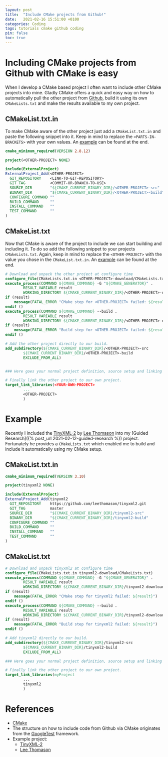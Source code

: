 ```yaml
---
layout: post
title:  "Include CMake projects from Github!"
date:   2021-02-16 15:51:00 +0100
categories: Coding
tags: tutorials cmake github coding
pin: false
toc: true
---
```


# Including CMake projects from Github with CMake is easy

When I develop a CMake based project I often want to include other CMake projects into mine. Gladly CMake offers a quick and easy way on how to automatically pull the other project from [Github](https://github.com/), build it using its own `CMakeLists.txt` and make the results available to my own project.

## CMakeList.txt.in

To make CMake aware of the other project just add a `CMakeList.txt.in` and paste the following snippet into it. Keep in mind to replace the `<PARTS-IN-BRACKETS>` with your own values. An [example](#example) can be found at the end.

```cmake
cmake_minimum_required(VERSION 2.8.12)

project(<OTHER-PROJECT> NONE)

include(ExternalProject)
ExternalProject_Add(<OTHER-PROJECT>
  GIT_REPOSITORY    <LINK-TO-GIT-REPOSITORY>
  GIT_TAG           <COMMIT-OR-BRANCH-TO-USE>
  SOURCE_DIR        "${CMAKE_CURRENT_BINARY_DIR}/<OTHER-PROJECT>-src"
  BINARY_DIR        "${CMAKE_CURRENT_BINARY_DIR}/<OTHER-PROJECT>-build"
  CONFIGURE_COMMAND ""
  BUILD_COMMAND     ""
  INSTALL_COMMAND   ""
  TEST_COMMAND      ""
)
```

## CMakeList.txt

Now that CMake is aware of the project to include we can start building and including it. To do so add the following snippet to your projects `CMakeLists.txt`. Again, keep in mind to replace the `<OTHER-PROJECT>` with the value you chose in the `CMakeList.txt.in`. An [example](#example) can be found at the end.

```cmake
# Download and unpack the other project at configure time
configure_file(CMakeLists.txt.in <OTHER-PROJECT>-download/CMakeLists.txt)
execute_process(COMMAND ${CMAKE_COMMAND} -G "${CMAKE_GENERATOR}" .
        RESULT_VARIABLE result
        WORKING_DIRECTORY ${CMAKE_CURRENT_BINARY_DIR}/<OTHER-PROJECT>-download)
if (result)
    message(FATAL_ERROR "CMake step for <OTHER-PROJECT> failed: ${result}")
endif ()
execute_process(COMMAND ${CMAKE_COMMAND} --build .
        RESULT_VARIABLE result
        WORKING_DIRECTORY ${CMAKE_CURRENT_BINARY_DIR}/<OTHER-PROJECT>-download)
if (result)
    message(FATAL_ERROR "Build step for <OTHER-PROJECT> failed: ${result}")
endif ()

# Add the other project directly to our build.
add_subdirectory(${CMAKE_CURRENT_BINARY_DIR}/<OTHER-PROJECT>-src
        ${CMAKE_CURRENT_BINARY_DIR}/<OTHER-PROJECT>-build
        EXCLUDE_FROM_ALL)


### Here goes your normal project definition, source setup and linking

# Finally link the other project to our own project.
target_link_libraries(<YOUR-OWN-PROJECT>
        ...
        <OTHER-PROJECT>
        )

```

# Example

Recently I included the [TinyXML-2](https://github.com/leethomason/tinyxml2) by [Lee Thomason](http://www.grinninglizard.com/) into my [Guided Research]({% post_url 2021-02-12-guided-research %}) project. Fortunately he provides a `CMakeLists.txt` which enabled me to build and include it automatically using my CMake setup. 

## CMakeList.txt.in

```cmake
cmake_minimum_required(VERSION 3.10)

project(tinyxml2 NONE)

include(ExternalProject)
ExternalProject_Add(tinyxml2
  GIT_REPOSITORY    https://github.com/leethomason/tinyxml2.git
  GIT_TAG           master
  SOURCE_DIR        "${CMAKE_CURRENT_BINARY_DIR}/tinyxml2-src"
  BINARY_DIR        "${CMAKE_CURRENT_BINARY_DIR}/tinyxml2-build"
  CONFIGURE_COMMAND ""
  BUILD_COMMAND     ""
  INSTALL_COMMAND   ""
  TEST_COMMAND      ""
)
```

## CMakeList.txt

```cmake
# Download and unpack tinyxml2 at configure time
configure_file(CMakeLists.txt.in tinyxml2-download/CMakeLists.txt)
execute_process(COMMAND ${CMAKE_COMMAND} -G "${CMAKE_GENERATOR}" .
        RESULT_VARIABLE result
        WORKING_DIRECTORY ${CMAKE_CURRENT_BINARY_DIR}/tinyxml2-download)
if (result)
    message(FATAL_ERROR "CMake step for tinyxml2 failed: ${result}")
endif ()
execute_process(COMMAND ${CMAKE_COMMAND} --build .
        RESULT_VARIABLE result
        WORKING_DIRECTORY ${CMAKE_CURRENT_BINARY_DIR}/tinyxml2-download)
if (result)
    message(FATAL_ERROR "Build step for tinyxml2 failed: ${result}")
endif ()

# Add tinyxml2 directly to our build.
add_subdirectory(${CMAKE_CURRENT_BINARY_DIR}/tinyxml2-src
        ${CMAKE_CURRENT_BINARY_DIR}/tinyxml2-build
        EXCLUDE_FROM_ALL)

### Here goes your normal project definition, source setup and linking

# Finally link the other project to our own project.
target_link_libraries(myProject
        ...
        tinyxml2
        )

```

# References

- [CMake](https://cmake.org/)
- The structure on how to include code from Github via CMake originates from the [GoogleTest](https://github.com/google/googletest/blob/master/googletest/README.md) framework.
- Example project:
  - [TinyXML-2](https://github.com/leethomason/tinyxml2)
  - [Lee Thomason](http://www.grinninglizard.com/)